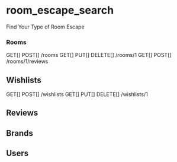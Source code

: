 # room_escape_search
Find Your Type of Room Escape

### Rooms

GET[] POST[] /rooms
GET[] PUT[] DELETE[] /rooms/1
GET[] POST[] /rooms/1/reviews

## Wishlists

GET[] POST[] /wishlists
GET[] PUT[] DELETE[] /wishlists/1
<!-- PUT[] /wishlists/1/rooms/2 -->
<!-- is_liked[] -->

## Reviews

## Brands

## Users

<!-- GET[] PUT[] /me
POST[] /users
GET[] /users/@username/reviews (공개 프로필용)
POST[] /users/log-in
POST[] /users/log-out
PUT[] /users/change-password -->
